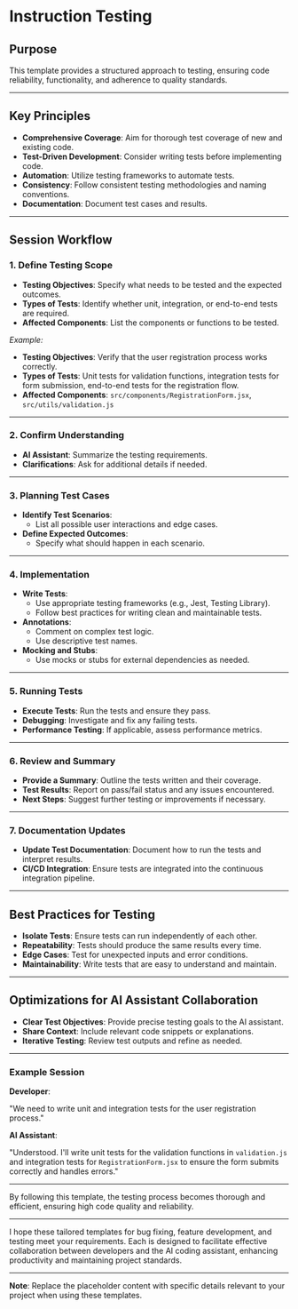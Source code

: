 # Instruction Testing

## **Purpose**

This template provides a structured approach to testing, ensuring code reliability, functionality, and adherence to quality standards.

---

## **Key Principles**

- **Comprehensive Coverage**: Aim for thorough test coverage of new and existing code.
- **Test-Driven Development**: Consider writing tests before implementing code.
- **Automation**: Utilize testing frameworks to automate tests.
- **Consistency**: Follow consistent testing methodologies and naming conventions.
- **Documentation**: Document test cases and results.

---

## **Session Workflow**

### **1. Define Testing Scope**

- **Testing Objectives**: Specify what needs to be tested and the expected outcomes.
- **Types of Tests**: Identify whether unit, integration, or end-to-end tests are required.
- **Affected Components**: List the components or functions to be tested.

_Example:_

- **Testing Objectives**: Verify that the user registration process works correctly.
- **Types of Tests**: Unit tests for validation functions, integration tests for form submission, end-to-end tests for the registration flow.
- **Affected Components**: `src/components/RegistrationForm.jsx`, `src/utils/validation.js`

---

### **2. Confirm Understanding**

- **AI Assistant**: Summarize the testing requirements.
- **Clarifications**: Ask for additional details if needed.

---

### **3. Planning Test Cases**

- **Identify Test Scenarios**:
  - List all possible user interactions and edge cases.
- **Define Expected Outcomes**:
  - Specify what should happen in each scenario.

---

### **4. Implementation**

- **Write Tests**:
  - Use appropriate testing frameworks (e.g., Jest, Testing Library).
  - Follow best practices for writing clean and maintainable tests.
- **Annotations**:
  - Comment on complex test logic.
  - Use descriptive test names.
- **Mocking and Stubs**:
  - Use mocks or stubs for external dependencies as needed.

---

### **5. Running Tests**

- **Execute Tests**: Run the tests and ensure they pass.
- **Debugging**: Investigate and fix any failing tests.
- **Performance Testing**: If applicable, assess performance metrics.

---

### **6. Review and Summary**

- **Provide a Summary**: Outline the tests written and their coverage.
- **Test Results**: Report on pass/fail status and any issues encountered.
- **Next Steps**: Suggest further testing or improvements if necessary.

---

### **7. Documentation Updates**

- **Update Test Documentation**: Document how to run the tests and interpret results.
- **CI/CD Integration**: Ensure tests are integrated into the continuous integration pipeline.

---

## **Best Practices for Testing**

- **Isolate Tests**: Ensure tests can run independently of each other.
- **Repeatability**: Tests should produce the same results every time.
- **Edge Cases**: Test for unexpected inputs and error conditions.
- **Maintainability**: Write tests that are easy to understand and maintain.

---

## **Optimizations for AI Assistant Collaboration**

- **Clear Test Objectives**: Provide precise testing goals to the AI assistant.
- **Share Context**: Include relevant code snippets or explanations.
- **Iterative Testing**: Review test outputs and refine as needed.

---

### **Example Session**

**Developer**:

"We need to write unit and integration tests for the user registration process."

**AI Assistant**:

"Understood. I'll write unit tests for the validation functions in `validation.js` and integration tests for `RegistrationForm.jsx` to ensure the form submits correctly and handles errors."

---

By following this template, the testing process becomes thorough and efficient, ensuring high code quality and reliability.

---

I hope these tailored templates for bug fixing, feature development, and testing meet your requirements. Each is designed to facilitate effective collaboration between developers and the AI coding assistant, enhancing productivity and maintaining project standards.

---

**Note**: Replace the placeholder content with specific details relevant to your project when using these templates.
